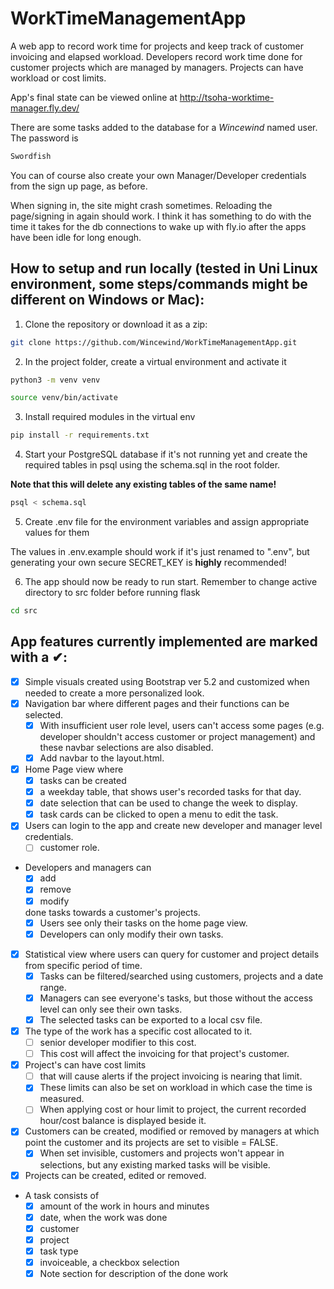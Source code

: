 # WorkTimeManagementApp
A web app to record work time for projects and keep track of customer invoicing and elapsed workload. Developers record work time done for customer projects which are managed by managers. Projects can have workload or cost limits.

App's final state can be viewed online at http://tsoha-worktime-manager.fly.dev/

There are some tasks added to the database for a *Wincewind* named user. The password is 
```bash
Swordfish
```
You can of course also create your own Manager/Developer credentials from the sign up page, as before.

When signing in, the site might crash sometimes. Reloading the page/signing in again should work. I think it has something to do with the time it takes for the db connections to wake up with fly.io after the apps have been idle for long enough.

## How to setup and run locally (tested in Uni Linux environment, some steps/commands might be different on Windows or Mac):
1.  Clone the repository or download it as a zip:
```bash
git clone https://github.com/Wincewind/WorkTimeManagementApp.git
```

2.  In the project folder, create a virtual environment and activate it
```bash
python3 -m venv venv
```
```bash
source venv/bin/activate
```

3.  Install required modules in the virtual env
```bash
pip install -r requirements.txt
```

4.  Start your PostgreSQL database if it's not running yet and create the required tables in psql using the schema.sql in the root folder.

**Note that this will delete any existing tables of the same name!**
```bash
psql < schema.sql
```

5.  Create .env file for the environment variables and assign appropriate values for them

The values in .env.example should work if it's just renamed to ".env", but generating your own secure SECRET_KEY is **highly** recommended!

6.  The app should now be ready to run start. Remember to change active directory to src folder before running flask
```bash
cd src
```

## App features currently implemented are marked with a ✔:

- [x] Simple visuals created using Bootstrap ver 5.2 and customized when needed to create a more personalized look.
- [x] Navigation bar where different pages and their functions can be selected.
  - [x] With insufficient user role level, users can't access some pages (e.g. developer shouldn't access customer or project management)  and these navbar selections are also disabled.
  - [x] Add navbar to the layout.html.
- [x] Home Page view where 
  - [x] tasks can be created
  - [x] a weekday table, that shows user's recorded tasks for that day.
  - [x] date selection that can be used to change the week to display.
  - [x] task cards can be clicked to open a menu to edit the task.
- [x] Users can login to the app and create new developer and manager level credentials.
  - [ ] customer role.
- Developers and managers can
  - [x] add
  - [x] remove
  - [x] modify

  done tasks towards a customer's projects.
  - [x] Users see only their tasks on the home page view.
  - [x] Developers can only modify their own tasks.
- [x] Statistical view where users can query for customer and project details from specific period of time.
  - [x] Tasks can be filtered/searched using customers, projects and a date range.
  - [x] Managers can see everyone's tasks, but those without the access level can only see their own tasks.
  - [x] The selected tasks can be exported to a local csv file.
- [x] The type of the work has a specific cost allocated to it. 
  - [ ] senior developer modifier to this cost.
  - [ ] This cost will affect the invoicing for that project's customer.
- [x] Project's can have cost limits 
  - [ ] that will cause alerts if the project invoicing is nearing that limit.
  - [x] These limits can also be set on workload in which case the time is measured.
  - [ ] When applying cost or hour limit to project, the current recorded hour/cost balance is displayed beside it.
- [x] Customers can be created, modified or removed by managers at which point the customer and its projects are set to visible = FALSE.
  - [x] When set invisible, customers and projects won't appear in selections, but any existing marked tasks will be visible.
- [x] Projects can be created, edited or removed.
- A task consists of 
  - [x] amount of the work in hours and minutes
  - [x] date, when the work was done
  - [x] customer
  - [x] project
  - [x] task type
  - [x] invoiceable, a checkbox selection
  - [x] Note section for description of the done work
